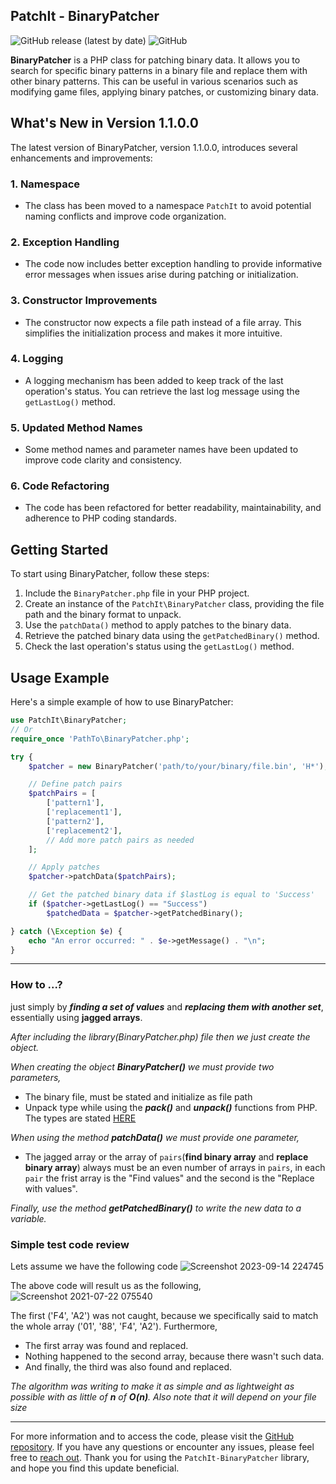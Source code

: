 ## PatchIt - BinaryPatcher

![GitHub release (latest by date)](https://img.shields.io/github/v/release/AhaTheGhost/php-patchit)
![GitHub](https://img.shields.io/github/license/AhaTheGhost/php-patchit)

**BinaryPatcher** is a PHP class for patching binary data. It allows you to search for specific binary patterns in a binary file and replace them with other binary patterns. This can be useful in various scenarios such as modifying game files, applying binary patches, or customizing binary data.

## What's New in Version 1.1.0.0

The latest version of BinaryPatcher, version 1.1.0.0, introduces several enhancements and improvements:

### 1. Namespace

- The class has been moved to a namespace `PatchIt` to avoid potential naming conflicts and improve code organization.

### 2. Exception Handling

- The code now includes better exception handling to provide informative error messages when issues arise during patching or initialization.

### 3. Constructor Improvements

- The constructor now expects a file path instead of a file array. This simplifies the initialization process and makes it more intuitive.

### 4. Logging

- A logging mechanism has been added to keep track of the last operation's status. You can retrieve the last log message using the `getLastLog()` method.

### 5. Updated Method Names

- Some method names and parameter names have been updated to improve code clarity and consistency.

### 6. Code Refactoring

- The code has been refactored for better readability, maintainability, and adherence to PHP coding standards.

## Getting Started

To start using BinaryPatcher, follow these steps:

1. Include the `BinaryPatcher.php` file in your PHP project.
2. Create an instance of the `PatchIt\BinaryPatcher` class, providing the file path and the binary format to unpack.
3. Use the `patchData()` method to apply patches to the binary data.
4. Retrieve the patched binary data using the `getPatchedBinary()` method.
5. Check the last operation's status using the `getLastLog()` method.

## Usage Example

Here's a simple example of how to use BinaryPatcher:

```php
use PatchIt\BinaryPatcher;
// Or
require_once 'PathTo\BinaryPatcher.php';

try {
    $patcher = new BinaryPatcher('path/to/your/binary/file.bin', 'H*');

    // Define patch pairs
    $patchPairs = [
        ['pattern1'],
        ['replacement1'],
        ['pattern2'],
        ['replacement2'],
        // Add more patch pairs as needed
    ];

    // Apply patches
    $patcher->patchData($patchPairs);

    // Get the patched binary data if $lastLog is equal to 'Success'
    if ($patcher->getLastLog() == "Success")
        $patchedData = $patcher->getPatchedBinary();

} catch (\Exception $e) {
    echo "An error occurred: " . $e->getMessage() . "\n";
}
```

---

### How to ...?

just simply by **_finding a set of values_** and **_replacing them with another set_**, essentially using **jagged arrays**.

_After including the library(BinaryPatcher.php) file then we just create the object._

_When creating the object **BinaryPatcher()** we must provide two parameters,_

- The binary file, must be stated and initialize as file path
- Unpack type while using the _**pack()**_ and _**unpack()**_ functions from PHP. The types are stated [HERE](https://www.programmersought.com/article/27944157303/)

_When using the method **patchData()** we must provide one parameter,_

- The jagged array or the array of `pairs`(**find binary array** and **replace binary array**) always must be an even number of arrays in `pairs`, in each `pair` the frist array is the "Find values" and the second is the "Replace with values".

_Finally, use the method **getPatchedBinary()** to write the new data to a variable._

### Simple test code review

Lets assume we have the following code
![Screenshot 2023-09-14 224745](https://github.com/AhaTheGhost/cs-patchit/assets/19475395/a942fec1-46be-4b46-97c9-27022eab898b)

The above code will result us as the following,
![Screenshot 2021-07-22 075540](https://user-images.githubusercontent.com/19475395/126592087-5d941060-6739-435c-ba34-43985b58514d.png)

The first ('F4', 'A2') was not caught, because we specifically said to match the whole array ('01', '88', 'F4', 'A2').
Furthermore,

- The first array was found and replaced.
- Nothing happened to the second array, because there wasn't such data.
- And finally, the third was also found and replaced.

_The algorithm was writing to make it as simple and as lightweight as possible with as little of **n** of **O(n)**. Also note that it will depend on your file size_

---

For more information and to access the code, please visit the [GitHub repository](https://github.com/AhaTheGhost/php-patchit/).
If you have any questions or encounter any issues, please feel free to [reach out](mailto:ahmad360pro@gmail.com).
Thank you for using the `PatchIt-BinaryPatcher` library, and hope you find this update beneficial.
